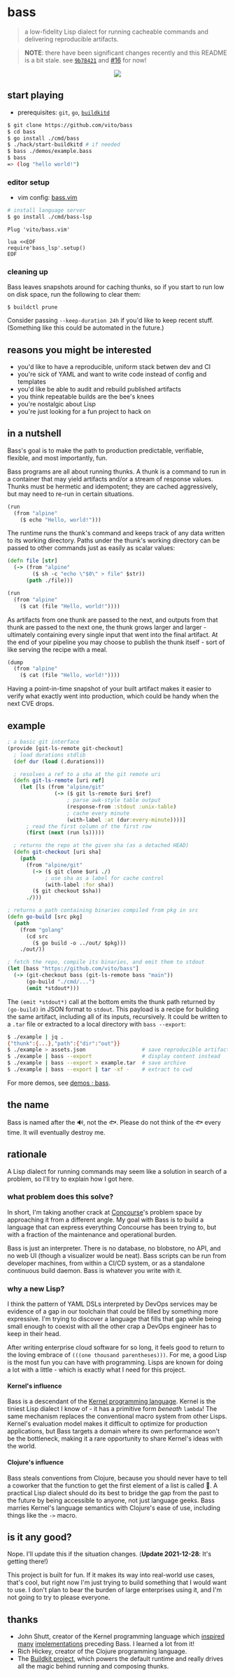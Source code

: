 # bass

> a low-fidelity Lisp dialect for running cacheable commands and delivering
> reproducible artifacts.

> **NOTE**: there have been significant changes recently and this README is a
> bit stale. see [`9b78421`][buildkit-ref] and [#16][host-paths-pr] for now!

[buildkit-ref]: https://github.com/vito/bass/commit/9b784210af88c9f65bcac08459654a229530d9ec
[host-paths-pr]: https://github.com/vito/bass/pull/16

<p align="center">
  <img src="https://raw.githubusercontent.com/vito/bass/main/demos/readme.gif">
</p>

## start playing

* prerequisites: `git`, `go`, [`buildkitd`][buildkit-quickstart]

```sh
$ git clone https://github.com/vito/bass
$ cd bass
$ go install ./cmd/bass
$ ./hack/start-buildkitd # if needed
$ bass ./demos/example.bass
$ bass
=> (log "hello world!")
```

### editor setup

* vim config: [bass.vim][bass.vim]

```sh
# install language server
$ go install ./cmd/bass-lsp
```

[buildkit-quickstart]: https://github.com/moby/buildkit#quick-start
[bass.vim]: https://github.com/vito/bass.vim

```vim
Plug 'vito/bass.vim'

lua <<EOF
require'bass_lsp'.setup()
EOF
```

### cleaning up

Bass leaves snapshots around for caching thunks, so if you start to run low on
disk space, run the following to clear them:

```
$ buildctl prune
```

Consider passing `--keep-duration 24h` if you'd like to keep recent stuff.
(Something like this could be automated in the future.)


## reasons you might be interested

* you'd like to have a reproducible, uniform stack betwen dev and CI
* you're sick of YAML and want to write code instead of config and templates
* you'd like be able to audit and rebuild published artifacts
* you think repeatable builds are the bee's knees
* you're nostalgic about Lisp
* you're just looking for a fun project to hack on


## in a nutshell

Bass's goal is to make the path to production predictable, verifiable,
flexible, and most importantly, fun.

<!--
Bass is a Lisp dialect strongly influenced by [Kernel] and [Clojure]. It's
implemented in [Go], but that's neither here nor there. The language is tiny
(albeit underspecified) and other implementations are welcome.
-->

Bass programs are all about running thunks. A thunk is a command to run in a
container that may yield artifacts and/or a stream of response values. Thunks
must be hermetic and idempotent; they are cached aggressively, but may need to
re-run in certain situations.

```clojure
(run
  (from "alpine"
    ($ echo "Hello, world!")))
```

The runtime runs the thunk's command and keeps track of any data written to its
working directory. Paths under the thunk's working directory can be passed to
other commands just as easily as scalar values:

```clojure
(defn file [str]
  (-> (from "alpine"
        ($ sh -c "echo \"$0\" > file" $str))
      (path ./file)))

(run
  (from "alpine"
    ($ cat (file "Hello, world!"))))
```

As artifacts from one thunk are passed to the next, and outputs from that thunk
are passed to the next one, the thunk grows larger and larger - ultimately
containing every single input that went into the final artifact. At the end of
your pipeline you may choose to publish the thunk itself - sort of like serving
the recipe with a meal.

```clojure
(dump
  (from "alpine"
    ($ cat (file "Hello, world!"))))
```

Having a point-in-time snapshot of your built artifact makes it easier to
verify what exactly went into production, which could be handy when the next
CVE drops.


## example

```clojure
; a basic git interface
(provide [git-ls-remote git-checkout]
  ; load durations stdlib
  (def dur (load (.durations)))

  ; resolves a ref to a sha at the git remote uri
  (defn git-ls-remote [uri ref]
    (let [ls (from "alpine/git"
               (-> ($ git ls-remote $uri $ref)
                   ; parse awk-style table output
                   (response-from :stdout :unix-table)
                   ; cache every minute
                   (with-label :at (dur:every-minute))))]
      ; read the first column of the first row
      (first (next (run ls)))))

  ; returns the repo at the given sha (as a detached HEAD)
  (defn git-checkout [uri sha]
    (path
      (from "alpine/git"
        (-> ($ git clone $uri ./)
            ; use sha as a label for cache control
            (with-label :for sha))
        ($ git checkout $sha))
      ./)))

; returns a path containing binaries compiled from pkg in src
(defn go-build [src pkg]
  (path
    (from "golang"
      (cd src
        ($ go build -o ../out/ $pkg)))
    ./out/))

; fetch the repo, compile its binaries, and emit them to stdout
(let [bass "https://github.com/vito/bass"]
  (-> (git-checkout bass (git-ls-remote bass "main"))
      (go-build "./cmd/...")
      (emit *stdout*)))
```

The `(emit *stdout*)` call at the bottom emits the thunk path returned by
`(go-build)` in JSON format to `stdout`. This payload is a recipe for building
the same artifact, including all of its inputs, recursively. It could be written
to a `.tar` file or extracted to a local directory with `bass --export`:

```sh
$ ./example | jq .
{"thunk":{...},"path":{"dir":"out"}}
$ ./example > assets.json                  # save reproducible artifact file
$ ./example | bass --export                # display content instead
$ ./example | bass --export > example.tar  # save archive
$ ./example | bass --export | tar -xf -    # extract to cwd
```

For more demos, see [demos ; bass](https://bass-lang.org/demos.html).

## the name

Bass is named after the :loud_sound:, not the :fish:. Please do not think of
the :fish: every time. It will eventually destroy me.


## rationale

A Lisp dialect for running commands may seem like a solution in search of a
problem, so I'll try to explain how I got here.

### what problem does this solve?

In short, I'm taking another crack at [Concourse][concourse]'s problem space by
approaching it from a different angle. My goal with Bass is to build a language
that can express everything Concourse has been trying to, but with a fraction
of the maintenance and operational burden.

Bass is just an interpreter. There is no database, no blobstore, no API, and no
web UI (though a visualizer would be neat). Bass scripts can be run from
developer machines, from within a CI/CD system, or as a standalone continuous
build daemon. Bass is whatever you write with it.

### why a new Lisp?

I think the pattern of YAML DSLs interpreted by DevOps services may be evidence
of a gap in our toolchain that could be filled by something more expressive.
I'm trying to discover a language that fills that gap while being small enough
to coexist with all the other crap a DevOps engineer has to keep in their head.

After writing enterprise cloud software for so long, it feels good to return to
the loving embrace of `(((one thousand parentheses)))`. For me, a good Lisp is
the most fun you can have with programming. Lisps are known for doing a lot
with a little - which is exactly what I need for this project.

#### Kernel's influence

Bass is a descendant of the [Kernel programming language][kernel]. Kernel is
the tiniest Lisp dialect I know of - it has a primitive form _beneath_
`lambda`! The same mechanism replaces the conventional macro system from other
Lisps. Kernel's evaluation model makes it difficult to optimize for production
applications, but Bass targets a domain where its own performance won't be the
bottleneck, making it a rare opportunity to share Kernel's ideas with the
world.

#### Clojure's influence

Bass steals conventions from Clojure, because you should never have to tell a
coworker that the function to get the first element of a list is called :car:. A
practical Lisp dialect should do its best to bridge the gap from the past to
the future by being accessible to anyone, not just language geeks. Bass marries
Kernel's language semantics with Clojure's ease of use, including things like
the `->` macro.


## is it any good?

Nope. I'll update this if the situation changes. (**Update 2021-12-28**: It's
getting there!)

This project is built for fun. If it makes its way into real-world use cases,
that's cool, but right now I'm just trying to build something that I would want
to use. I don't plan to bear the burden of large enterprises using it, and I'm
not going to try to please everyone.


## thanks

* John Shutt, creator of the Kernel programming language which
  [inspired][pumice] [many][cletus] [implementations][hummus] preceding Bass. I
  learned a lot from it!
* Rich Hickey, creator of the Clojure programming language.
* The [Buildkit project][buildkit], which powers the default runtime and really
  drives all the magic behind running and composing thunks.


[kernel]: https://web.cs.wpi.edu/~jshutt/kernel.html
[clojure]: https://clojure.org/
[go]: https://golang.org
[concourse]: https://github.com/concourse/concourse
[oci]: https://github.com/opencontainers/image-spec
[pumice]: https://github.com/vito/pumice
[cletus]: https://github.com/vito/cletus
[hummus]: https://github.com/vito/hummus
[resources]: https://concourse-ci.org/resources.html
[tasks]: https://concourse-ci.org/tasks.html
[jq]: https://stedolan.github.io/jq/
[concourse-types]: https://resource-types.concourse-ci.org/
[json]: https://www.json.org/
[streams]: https://en.wikipedia.org/wiki/Standard_streams
[buildkit]: https://github.com/moby/buildkit

[booklit-test]: https://github.com/vito/booklit/blob/master/ci/test.yml
[booklit-build]: https://github.com/vito/booklit/blob/master/ci/build.yml
